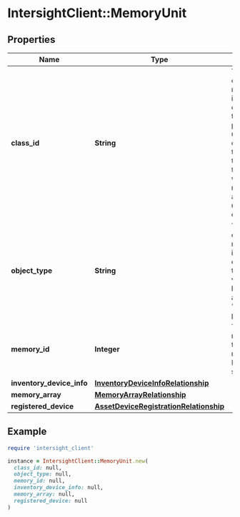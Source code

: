 # IntersightClient::MemoryUnit

## Properties

| Name | Type | Description | Notes |
| ---- | ---- | ----------- | ----- |
| **class_id** | **String** | The fully-qualified name of the instantiated, concrete type. This property is used as a discriminator to identify the type of the payload when marshaling and unmarshaling data. | [default to &#39;memory.Unit&#39;] |
| **object_type** | **String** | The fully-qualified name of the instantiated, concrete type. The value should be the same as the &#39;ClassId&#39; property. | [default to &#39;memory.Unit&#39;] |
| **memory_id** | **Integer** | This represents the ID of a regular DIMM on a server. | [optional][readonly] |
| **inventory_device_info** | [**InventoryDeviceInfoRelationship**](InventoryDeviceInfoRelationship.md) |  | [optional] |
| **memory_array** | [**MemoryArrayRelationship**](MemoryArrayRelationship.md) |  | [optional] |
| **registered_device** | [**AssetDeviceRegistrationRelationship**](AssetDeviceRegistrationRelationship.md) |  | [optional] |

## Example

```ruby
require 'intersight_client'

instance = IntersightClient::MemoryUnit.new(
  class_id: null,
  object_type: null,
  memory_id: null,
  inventory_device_info: null,
  memory_array: null,
  registered_device: null
)
```

